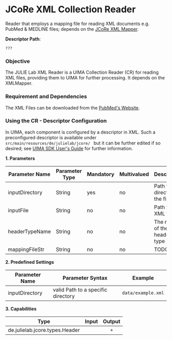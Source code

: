 # JCoRe XML Collection Reader
Reader that employs a mapping file for reading XML documents e.g. PubMed &amp; MEDLINE files; depends on the [JCoRe XML Mapper](https://github.com/JULIELab/jcore-xml-mapper).

**Descriptor Path**:
```
???
```

### Objective
The JULIE Lab XML Reader is a UIMA Collection Reader (CR) for reading XML files, providing them to UIMA for further processing. It depends on the XMLMapper.


### Requirement and Dependencies
The XML Files can be downloaded from the [PubMed's Website](https://www.ncbi.nlm.nih.gov/pubmed/).


### Using the CR - Descriptor Configuration
In UIMA, each component is configured by a descriptor in XML. Such a preconfigured descriptor is available under `src/main/resources/de/julielab/jcore/ ` but it can be further edited if so desired; see [UIMA SDK User's Guide](https://uima.apache.org/downloads/releaseDocs/2.1.0-incubating/docs/html/tools/tools.html#ugr.tools.cde) for further information.

**1. Parameters**

| Parameter Name | Parameter Type | Mandatory | Multivalued | Description |
|----------------|----------------|-----------|-------------|-------------|
| inputDirectory | String | yes | no | Path to the directory of the file(s) |
| inputFile | String | no | no | Path to a XML file |
| headerTypeName | String | no | no | The name of the header type |
| mappingFileStr | String | no | no | TODO |

**2. Predefined Settings**

| Parameter Name | Parameter Syntax | Example |
|----------------|------------------|---------|
| inputDirectory | valid Path to a specific directory | `data/example.xml` |

**3. Capabilities**

| Type | Input | Output |
|------|:-----:|:------:|
|de.julielab.jcore.types.Header |  | `+` |

